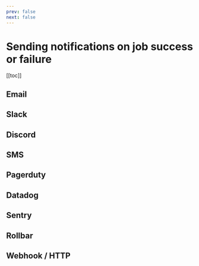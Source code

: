 ```yaml
---
prev: false
next: false
---
```

# Sending notifications on job success or failure

[[toc]]

## Email

## Slack

## Discord

## SMS

## Pagerduty

## Datadog

## Sentry

## Rollbar

## Webhook / HTTP

<Footer />
